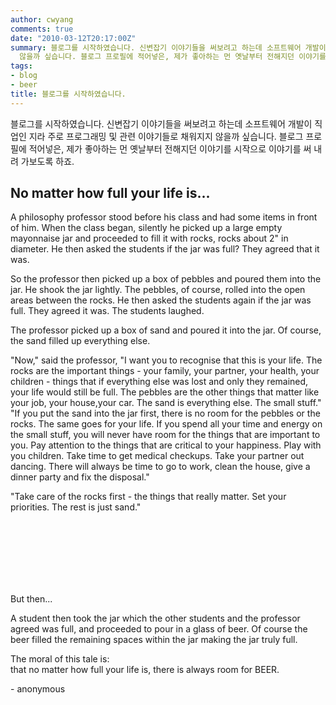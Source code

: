 ```yaml
---
author: cwyang
comments: true
date: "2010-03-12T20:17:00Z"
summary: 블로그를 시작하였습니다. 신변잡기 이야기들을 써보려고 하는데 소프트웨어 개발이 직업인 지라 주로 프로그래밍 및 관련 이야기들로 채워지지
  않을까 싶습니다. 블로그 프로필에 적어넣은, 제가 좋아하는 먼 옛날부터 전해지던 이야기를 시작으로 이야기를 써 내려 가보도록 하죠.
tags:
- blog
- beer
title: 블로그를 시작하였습니다.
---
```

블로그를 시작하였습니다. 신변잡기 이야기들을 써보려고 하는데 소프트웨어 개발이 직업인 지라 주로 프로그래밍 및 관련 이야기들로 채워지지 않을까 싶습니다. 블로그 프로필에 적어넣은, 제가 좋아하는 먼 옛날부터 전해지던 이야기를 시작으로 이야기를 써 내려 가보도록 하죠.

## No matter how full your life is...

A philosophy professor stood before his class and had some items in front of him. When the class began, silently he picked up a large empty mayonnaise jar and proceeded to fill it with rocks, rocks about 2" in diameter. He then asked the students if the jar was full? They agreed that it was.  
  
So the professor then picked up a box of pebbles and poured them into the jar. He shook the jar lightly. The pebbles, of course, rolled into the open areas between the rocks. He then asked the students again if the jar was full. They agreed it was. The students laughed.  
  
The professor picked up a box of sand and poured it into the jar. Of course, the sand filled up everything else.  
  
"Now," said the professor, "I want you to recognise that this is your life. The rocks are the important things - your family, your partner, your health, your children - things that if everything else was lost and only they remained, your life would still be full. The pebbles are the other things that matter like your job, your house,your car. The sand is everything else. The small stuff." "If you put the sand into the jar first, there is no room for the pebbles or the rocks. The same goes for your life. If you spend all your time and energy on the small stuff, you will never have room for the things that are important to you. Pay attention to the things that are critical to your happiness. Play with you children. Take time to get medical checkups. Take your partner out dancing. There will always be time to go to work, clean the house, give a dinner party and fix the disposal."  
  
"Take care of the rocks first - the things that really matter. Set your priorities. The rest is just sand."  
  
  
  
  
  
  
  
  
  
  
  
<br><br><br><br><br><br>
  
  
  
  
But then...  
  
A student then took the jar which the other students and the professor agreed was full, and proceeded to pour in a glass of beer. Of course the beer filled the remaining spaces within the jar making the jar truly full.  
  
The moral of this tale is:  
that no matter how full your life is, there is always room for BEER.  

  \- anonymous

